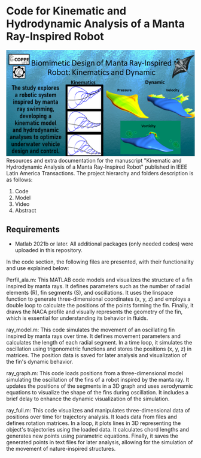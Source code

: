 # Code for Kinematic and Hydrodynamic Analysis of a Manta Ray-Inspired Robot
![image info](AbstractB.png)
Resources and extra documentation for the manuscript "Kinematic and Hydrodynamic Analysis of a Manta Ray-Inspired Robot" published in IEEE Latin America Transactions. The project hierarchy and folders description is as follows:
1. Code
2. Model
3. Video
4. Abstract

## Requirements

* Matlab 2021b or later. All additional packages (only needed codes) were uploaded in this repository.

In the code section, the following files are presented, with their functionality and use explained below:

Perfil_ala.m: This MATLAB code models and visualizes the structure of a fin inspired by manta rays. It defines parameters such as the number of radial elements (R), fin segments (S), and oscillations. It uses the linspace function to generate three-dimensional coordinates (x, y, z) and employs a double loop to calculate the positions of the points forming the fin. Finally, it draws the NACA profile and visually represents the geometry of the fin, which is essential for understanding its behavior in fluids.

ray_model.m: This code simulates the movement of an oscillating fin inspired by manta rays over time. It defines movement parameters and calculates the length of each radial segment. In a time loop, it simulates the oscillation using trigonometric functions and stores the positions (x, y, z) in matrices. The position data is saved for later analysis and visualization of the fin's dynamic behavior.

ray_graph.m: This code loads positions from a three-dimensional model simulating the oscillation of the fins of a robot inspired by the manta ray. It updates the positions of the segments in a 3D graph and uses aerodynamic equations to visualize the shape of the fins during oscillation. It includes a brief delay to enhance the dynamic visualization of the simulation.

ray_full.m: This code visualizes and manipulates three-dimensional data of positions over time for trajectory analysis. It loads data from files and defines rotation matrices. In a loop, it plots lines in 3D representing the object's trajectories using the loaded data. It calculates chord lengths and generates new points using parametric equations. Finally, it saves the generated points in text files for later analysis, allowing for the simulation of the movement of nature-inspired structures.
